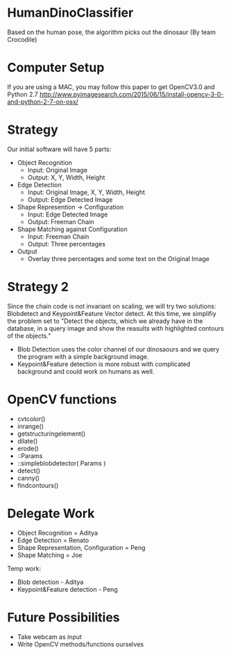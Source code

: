 # HumanDinoClassifier
Based on the human pose, the algorithm picks out the dinosaur (By team Crocodile)

# Computer Setup
If you are using a MAC, you may follow this paper to get OpenCV3.0 and Python 2.7
<http://www.pyimagesearch.com/2015/06/15/install-opencv-3-0-and-python-2-7-on-osx/>

# Strategy
Our initial software will have 5 parts:
- Object Recognition
  - Input: Original Image
  - Output: X, Y, Width, Height
- Edge Detection
  - Input: Original Image, X, Y, Width, Height
  - Output: Edge Detected Image
- Shape Represention -> Configuration
  - Input: Edge Detected Image
  - Output: Freeman Chain
- Shape Matching against Configuration
  - Input: Freeman Chain
  - Output: Three percentages
- Output
  - Overlay three percentages and some text on the Original Image
# Strategy 2
Since the chain code is not invariant on scaling, we will try two solutions: Blobdetect and Keypoint&Feature Vector detect.
At this time, we simplifiy the problem set to "Detect the objects, which we already have in the database, in a query image and show the reasults with highlighted contours of the objects."

- Blob Detection uses the color channel of our dinosaours and we query the program with a simple background image.
- Keypoint&Feature detection is more robust with complicated background and could work on humans as well. 

# OpenCV functions
- cvtcolor()
- inrange()
- getstructuringelement()
- dilate()
- erode()
- ::Params
- ::simpleblobdetector( Params )
- detect()
- canny()
- findcontours()

# Delegate Work
 - Object Recognition = Aditya
 - Edge Detection = Renato
 - Shape Representation, Configuration = Peng
 - Shape Matching = Joe
 
Temp work:
- Blob detection - Aditya
- Keypoint&Feature detection - Peng
 

# Future Possibilities
 - Take webcam as input
 - Write OpenCV methods/functions ourselves

